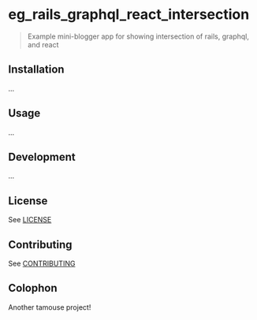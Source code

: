 # eg_rails_graphql_react_intersection

> Example mini-blogger app for showing intersection of rails, graphql, and react

## Installation

...

## Usage

...

## Development

...

## License

See [LICENSE](./LICENSE)

## Contributing

See [CONTRIBUTING](./CONTRIBUTING.md)

## Colophon

Another tamouse project!
